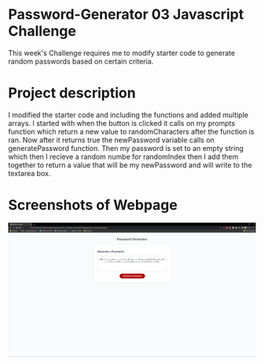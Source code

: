# Password-Generator 03 Javascript Challenge

This week's Challenge requires me to modify starter code to generate random passwords based on certain criteria.

# Project description

I modified the starter code and including the functions and added multiple arrays. I started with when the button is clicked it calls on my prompts function which return
a new value to randomCharacters after the function is ran. Now after it returns true the newPassword variable calls on generatePassword function. Then my password is set
to an empty string which then I recieve a random numbe for randomIndex then I add them together to return a value that will be my newPassword and will write to the
textarea box.

# Screenshots of Webpage

![Screenshot](/Assets/images/password-generator.png?raw=true "Screenshot")
